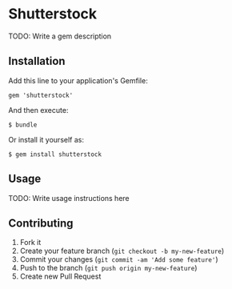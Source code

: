 # Shutterstock

TODO: Write a gem description

## Installation

Add this line to your application's Gemfile:

    gem 'shutterstock'

And then execute:

    $ bundle

Or install it yourself as:

    $ gem install shutterstock

## Usage

TODO: Write usage instructions here

## Contributing

1. Fork it
2. Create your feature branch (`git checkout -b my-new-feature`)
3. Commit your changes (`git commit -am 'Add some feature'`)
4. Push to the branch (`git push origin my-new-feature`)
5. Create new Pull Request
